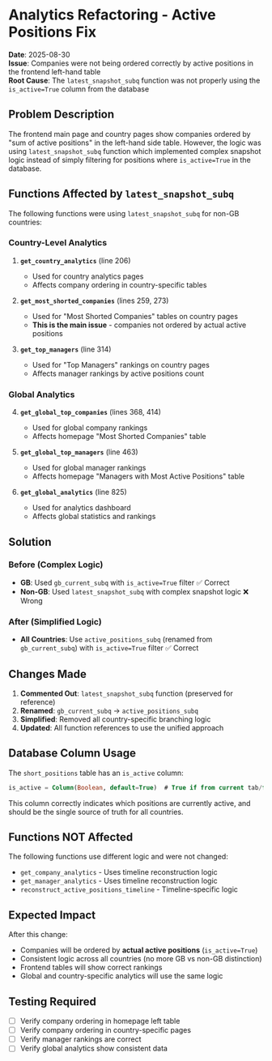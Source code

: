 # Analytics Refactoring - Active Positions Fix

**Date**: 2025-08-30  
**Issue**: Companies were not being ordered correctly by active positions in the frontend left-hand table  
**Root Cause**: The `latest_snapshot_subq` function was not properly using the `is_active=True` column from the database  

## Problem Description

The frontend main page and country pages show companies ordered by "sum of active positions" in the left-hand side table. However, the logic was using `latest_snapshot_subq` function which implemented complex snapshot logic instead of simply filtering for positions where `is_active=True` in the database.

## Functions Affected by `latest_snapshot_subq`

The following functions were using `latest_snapshot_subq` for non-GB countries:

### Country-Level Analytics
1. **`get_country_analytics`** (line 206)
   - Used for country analytics pages
   - Affects company ordering in country-specific tables

2. **`get_most_shorted_companies`** (lines 259, 273)
   - Used for "Most Shorted Companies" tables on country pages
   - **This is the main issue** - companies not ordered by actual active positions

3. **`get_top_managers`** (line 314)
   - Used for "Top Managers" rankings on country pages
   - Affects manager rankings by active positions count

### Global Analytics
4. **`get_global_top_companies`** (lines 368, 414)
   - Used for global company rankings
   - Affects homepage "Most Shorted Companies" table

5. **`get_global_top_managers`** (line 463)
   - Used for global manager rankings
   - Affects homepage "Managers with Most Active Positions" table

6. **`get_global_analytics`** (line 825)
   - Used for analytics dashboard
   - Affects global statistics and rankings

## Solution

### Before (Complex Logic)
- **GB**: Used `gb_current_subq` with `is_active=True` filter ✅ Correct
- **Non-GB**: Used `latest_snapshot_subq` with complex snapshot logic ❌ Wrong

### After (Simplified Logic)
- **All Countries**: Use `active_positions_subq` (renamed from `gb_current_subq`) with `is_active=True` filter ✅ Correct

## Changes Made

1. **Commented Out**: `latest_snapshot_subq` function (preserved for reference)
2. **Renamed**: `gb_current_subq` → `active_positions_subq`
3. **Simplified**: Removed all country-specific branching logic
4. **Updated**: All function references to use the unified approach

## Database Column Usage

The `short_positions` table has an `is_active` column:
```sql
is_active = Column(Boolean, default=True)  # True if from current tab/file, False if from historical tab/file
```

This column correctly indicates which positions are currently active, and should be the single source of truth for all countries.

## Functions NOT Affected

The following functions use different logic and were not changed:
- `get_company_analytics` - Uses timeline reconstruction logic
- `get_manager_analytics` - Uses timeline reconstruction logic
- `reconstruct_active_positions_timeline` - Timeline-specific logic

## Expected Impact

After this change:
- Companies will be ordered by **actual active positions** (`is_active=True`)
- Consistent logic across all countries (no more GB vs non-GB distinction)
- Frontend tables will show correct rankings
- Global and country-specific analytics will use the same logic

## Testing Required

- [ ] Verify company ordering in homepage left table
- [ ] Verify company ordering in country-specific pages  
- [ ] Verify manager rankings are correct
- [ ] Verify global analytics show consistent data
